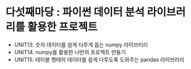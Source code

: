 <h1> 다섯째마당 : 파이썬 데이터 분석 라이브러리를 활용한 프로젝트</h1>   

* UNIT13. 숫자 데이터를 쉽게 다루게 돕는 numpy 라이브러리
* UNIT14. numpy를 활용한 나만의 프로젝트 만들기
* UNIT15. 테이블 형태의 데이터를 쉽게 다루도록 도와주는 pandas 라이브러리
